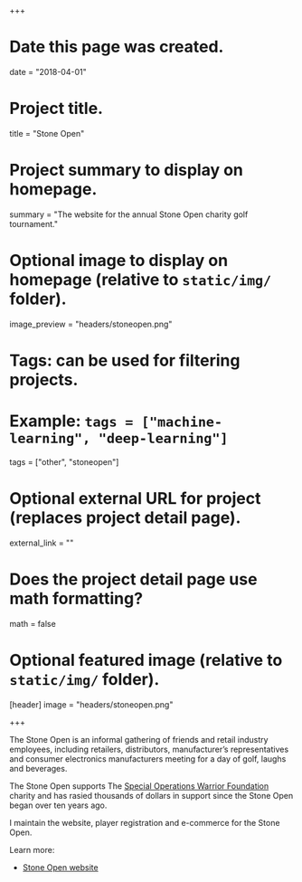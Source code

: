 +++
# Date this page was created.
date = "2018-04-01"

# Project title.
title = "Stone Open"

# Project summary to display on homepage.
summary = "The website for the annual Stone Open charity golf tournament."

# Optional image to display on homepage (relative to `static/img/` folder).
image_preview = "headers/stoneopen.png"

# Tags: can be used for filtering projects.
# Example: `tags = ["machine-learning", "deep-learning"]`
tags = ["other", "stoneopen"]

# Optional external URL for project (replaces project detail page).
external_link = ""

# Does the project detail page use math formatting?
math = false

# Optional featured image (relative to `static/img/` folder).
[header]
image = "headers/stoneopen.png"

+++

The Stone Open is an informal gathering of friends and retail industry employees, including retailers, distributors, 
manufacturer’s representatives and consumer electronics manufacturers meeting for a day of golf, laughs and beverages.

The Stone Open supports The [Special Operations Warrior Foundation](http://specialops.org/) charity and has rasied 
thousands of dollars in support since the Stone Open began over ten years ago.

I maintain the website, player registration and e-commerce for the Stone Open.

Learn more:

* [Stone Open website](https://stoneopen.com)